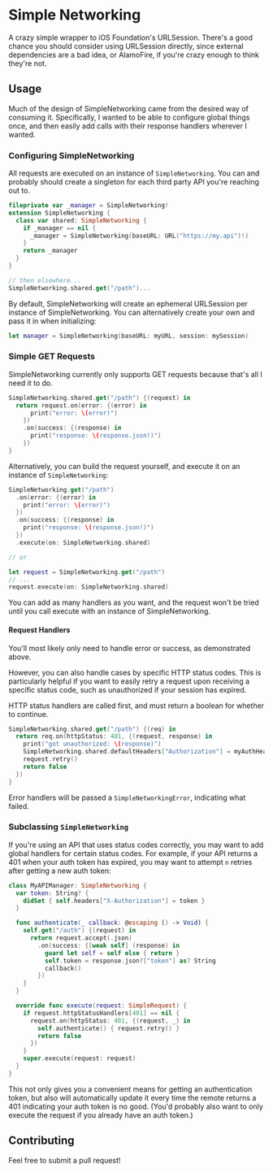 #  Simple Networking

A crazy simple wrapper to iOS Foundation's URLSession.
There's a good chance you should consider using URLSession directly, since external dependencies are a bad idea,
or AlamoFire, if you're crazy enough to think they're not.

## Usage

Much of the design of SimpleNetworking came from the desired way of consuming it.
Specifically, I wanted to be able to configure global things once, and then easily add calls with their response
handlers wherever I wanted.

### Configuring SimpleNetworking

All requests are executed on an instance of `SimpleNetworking`.
You can and probably should create a singleton for each third party API you're reaching out to.

```swift
fileprivate var _manager = SimpleNetworking!
extension SimpleNetworking {
  class var shared: SimpleNetworking {
    if _manager == nil {
      _manager = SimpleNetworking(baseURL: URL("https://my.api")!)
    }
    return _manager
  }
}

// then elsewhere...
SimpleNetworking.shared.get("/path")...
```

By default, SimpleNetworking will create an ephemeral URLSession per instance of SimpleNetworking.
You can alternatively create your own and pass it in when initializing:

```swift
let manager = SimpleNetworking(baseURL: myURL, session: mySession)
```

### Simple GET Requests

SimpleNetworking currently only supports GET requests because that's all I need it to do.

```swift
SimpleNetworking.shared.get("/path") {(request) in
  return request.on(error: {(error) in
      print("error: \(error)")
    })
    .on(success: {(response) in
      print("response: \(response.json!)")
    })
}
```

Alternatively, you can build the request yourself, and execute it on an instance of `SimpleNetworking`:

```swift
SimpleNetworking.get("/path")
  .on(error: {(error) in
    print("error: \(error)")
  })
  .on(success: {(response) in
    print("response: \(response.json!)")
  })
  .execute(on: SimpleNetworking.shared)

// or

let request = SimpleNetworking.get("/path")
// ...
request.execute(on: SimpleNetworking.shared)
```

You can add as many handlers as you want, and the request won't be tried until you call execute
with an instance of SimpleNetworking.

#### Request Handlers

You'll most likely only need to handle error or success, as demonstrated above. 

However, you can also
handle cases by specific HTTP status codes. This is particularly helpful if you want to easily
retry a request upon receiving a specific status code, such as unauthorized if your session has expired.

HTTP status handlers are called first, and must return a boolean for whether to continue.

```swift
SimpleNetworking.shared.get("/path") {(req) in
  return req.on(httpStatus: 401, {(request, response) in
    print("got unauthorized: \(response)")
    SimpleNetworking.shared.defaultHeaders["Authorization"] = myAuthHeaderValue
    request.retry()
    return false
  })
}
```

Error handlers will be passed a `SimpleNetworkingError`, indicating what failed.

### Subclassing `SimpleNetworking`

If you're using an API that uses status codes correctly, you may want to add global handlers for certain status codes.
For example, if your API returns a 401 when your auth token has expired, you may want to attempt `n` retries
after getting a new auth token:

```swift
class MyAPIManager: SimpleNetworking {
  var token: String? {
    didSet { self.headers["X-Authorization"] = token }
  }

  func authenticate(_ callback: @escaping () -> Void) {
    self.get("/auth") {(request) in
      return request.accept(.json)
        .on(success: {[weak self] (response) in
          guard let self = self else { return }
          self.token = response.json?["token"] as? String
          callback()
        })
    }
  }

  override func execute(request: SimpleRequest) {
    if request.httpStatusHandlers[401] == nil {
      request.on(httpStatus: 401, {(request, _) in
        self.authenticate() { request.retry() }
        return false
      })
    }
    super.execute(request: request)
  }
}
```

This not only gives you a convenient means for getting an authentication token, but also will automatically
update it every time the remote returns a 401 indicating your auth token is no good.
(You'd probably also want to only execute the request if you already have an auth token.)

## Contributing

Feel free to submit a pull request!
